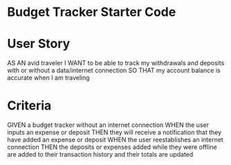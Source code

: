 # Budget Tracker Starter Code

# User Story 
AS AN avid traveler
I WANT to be able to track my withdrawals and deposits with or without a data/internet connection
SO THAT my account balance is accurate when I am traveling

# Criteria
GIVEN a budget tracker without an internet connection
WHEN the user inputs an expense or deposit
THEN they will receive a notification that they have added an expense or deposit
WHEN the user reestablishes an internet connection
THEN the deposits or expenses added while they were offline are added to their transaction history and their totals are updated